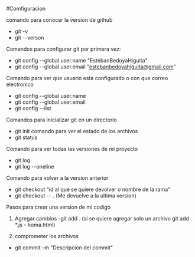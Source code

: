 #Comfiguracion

comando para conocer la version  de github

- git -v
- git --verson

Comandos para configurar git por primera vez:

- git config --global user.name "EstebanBedoyaHiguita"
- git config --global user.email "estebanbedoyahiguita@gmail.com"

Comando para ver que usuario esta configurado o con que correo electronico

- git config --global user.name
- git config --global user.email
- git config --list

Comandos para inicializar git en un directorio

- git init
comando para ver el estado de los archivos
- git status

Comando para ver todas las versiones de mi proyecto
- git log
- git log --oneline

Comando para volver a la version anterior
- git checkout "id al que se quiere devolver o nombre de la rama" 
- git checkout -- . (Me devuelve a la ultima version)

Pasos para crear una version de mi codigo
1. Agregar cambios
-git add . (si se quiere agregar solo un archivo git add *.js - homa.html)

2. comprometer los archivos
- git commit -m "Descripcion del commit"


